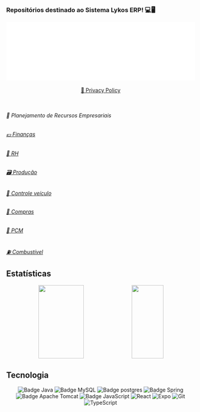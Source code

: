 ### Repositórios destinado ao Sistema Lykos ERP! 💻🖥️

<div align="center">
 <img src="https://github.com/LykosErp/LykosErp/blob/main/IMG/logo-lykos-white.png?raw=true" alt="Lykos IMG"/>
</div>
 <p align="center">
 <a href="https://github.com/LykosErp/PrivacyPolicy/blob/main/apps/TexasHoldem.md"> 🔏 Privacy Policy</a>
 </p>
</br>
 
<p>
 <h6>🏬 Planejamento de Recursos Empresariais</h6>
 <h6><a href=""/>💶 Finanças</a></h6>
 <h6><a href="https://github.com/LykosErp/Recursos-Humanos"/>🤵 RH</a></h6>
 <h6><a href=""/>🗃️ Produção</a></h6>
 <h6><a href="https://github.com/LykosErp/ControleViagem"/>🚗 Controle veículo</a></h6>
 <h6><a href="https://github.com/LykosErp/ControleVendaAlcool"/>🧺 Compras</a></h6>
 <h6><a href="https://github.com/LykosErp/PCM"/>🧭 PCM</a></h6>
 <h6><a href="https://github.com/LykosErp/Abastecimento"/>⛽ Combustível</a></h6>
</p>


## Estatísticas

<div align="center">
  <img width="49%" height="195px" src="https://github-readme-stats.vercel.app/api?username=LykosErp&show_icons=true&count_private=true&hide_border=true&title_color=5D3FD3&icon_color=5D3FD3&text_color=c9d1d9&bg_color=0d1117" /> 
  <img width="41%" height="195px" src="https://github-readme-stats.vercel.app/api/top-langs/?username=LykosErp&layout=compact&hide_border=true&title_color=5D3FD3&text_color=5D3FD3&bg_color=0d1117" />
</div>


## Tecnologia
<div align="center">
    <img src="https://img.shields.io/badge/java-%23ED8B00.svg?style=for-the-badge&logo=openjdk&logoColor=white" alt="Badge Java">
    <img src="https://img.shields.io/badge/mysql-4479A1.svg?style=for-the-badge&logo=mysql&logoColor=white" alt="Badge MySQL">
    <img src="https://img.shields.io/badge/PostgreSQL-316192?style=for-the-badge&logo=postgresql&logoColor=white" alt="Badge postgres">
    <img src="https://img.shields.io/badge/spring-%236DB33F.svg?style=for-the-badge&logo=spring&logoColor=white" alt="Badge Spring">
    <img src="https://img.shields.io/badge/apache%20tomcat-%23F8DC75.svg?style=for-the-badge&logo=apache-tomcat&logoColor=black" alt="Badge Apache Tomcat">
    <img src="https://img.shields.io/badge/JavaScript-323330?style=for-the-badge&logo=javascript&logoColor=F7DF1E" alt="Badge JavaScript">
    <img src="https://img.shields.io/badge/React_Native-20232A?style=for-the-badge&logo=react&logoColor=61DAFB" alt="React">
    <img src="https://img.shields.io/badge/Expo-1B1F23?style=for-the-badge&logo=expo&logoColor=green" alt="Expo">
    <img src="https://img.shields.io/badge/GitHub-100000?style=for-the-badge&logo=github&logoColor=red" alt="Git">
    <img src="https://img.shields.io/badge/TypeScript-007ACC?style=for-the-badge&logo=typescript&logoColor=white" alt="TypeScript">
 
</div>


